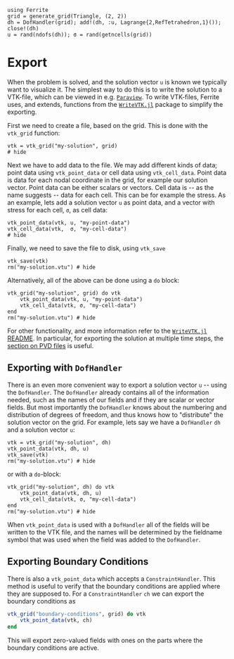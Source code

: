 ```@setup export
using Ferrite
grid = generate_grid(Triangle, (2, 2))
dh = DofHandler(grid); add!(dh, :u, Lagrange{2,RefTetrahedron,1}()); close!(dh)
u = rand(ndofs(dh)); σ = rand(getncells(grid))
```

# Export

When the problem is solved, and the solution vector `u` is known we typically
want to visualize it. The simplest way to do this is to write the solution to a
VTK-file, which can be viewed in e.g. [`Paraview`](https://www.paraview.org/).
To write VTK-files, Ferrite uses, and extends, functions from the
[`WriteVTK.jl`](https://github.com/jipolanco/WriteVTK.jl) package to simplify
the exporting.

First we need to create a file, based on the grid. This is done with the
`vtk_grid` function:

```@example export
vtk = vtk_grid("my-solution", grid)
# hide
```

Next we have to add data to the file. We may add different kinds of data;
point data using `vtk_point_data` or cell data using
`vtk_cell_data`. Point data is data for each nodal coordinate in the
grid, for example our solution vector. Point data can be either scalars
or vectors. Cell data is -- as the name suggests -- data for each cell. This
can be for example the stress. As an example, lets add a solution vector `u`
as point data, and a vector with stress for each cell, `σ`, as cell data:

```@example export
vtk_point_data(vtk, u, "my-point-data")
vtk_cell_data(vtk,  σ, "my-cell-data")
# hide
```

Finally, we need to save the file to disk, using `vtk_save`

```@example export
vtk_save(vtk)
rm("my-solution.vtu") # hide
```

Alternatively, all of the above can be done using a `do` block:

```@example export
vtk_grid("my-solution", grid) do vtk
    vtk_point_data(vtk, u, "my-point-data")
    vtk_cell_data(vtk, σ, "my-cell-data")
end
rm("my-solution.vtu") # hide
```

For other functionality, and more information refer to the
[`WriteVTK.jl` README](https://github.com/jipolanco/WriteVTK.jl/blob/master/README.md).
In particular, for exporting the solution at multiple time steps, the
[section on PVD files](https://github.com/jipolanco/WriteVTK.jl#paraview-data-pvd-file-format)
is useful.

## Exporting with `DofHandler`

There is an even more convenient way to export a solution vector `u` -- using the
`DofHandler`. The `DofHandler` already contains all of the information needed,
such as the names of our fields and if they are scalar or vector fields. But most
importantly the `DofHandler` knows about the numbering and distribution of
degrees of freedom, and thus knows how to "distribute" the solution vector on
the grid. For example, lets say we have a `DofHandler` `dh` and a solution
vector `u`:

```@example export
vtk = vtk_grid("my-solution", dh)
vtk_point_data(vtk, dh, u)
vtk_save(vtk)
rm("my-solution.vtu") # hide
```

or with a `do`-block:

```@example export
vtk_grid("my-solution", dh) do vtk
    vtk_point_data(vtk, dh, u)
    vtk_cell_data(vtk, σ, "my-cell-data")
end
rm("my-solution.vtu") # hide
```

When `vtk_point_data` is used with a `DofHandler` all of the fields will be
written to the VTK file, and the names will be determined by the fieldname
symbol that was used when the field was added to the `DofHandler`.

## Exporting Boundary Conditions

There is also a `vtk_point_data` which accepts a `ConstraintHandler`.
This method is useful to verify that the boundary conditions are
applied where they are supposed to. For a `ConstraintHandler` `ch`
we can export the boundary conditions as

```julia
vtk_grid("boundary-conditions", grid) do vtk
    vtk_point_data(vtk, ch)
end
```

This will export zero-valued fields with ones on the parts where the
boundary conditions are active.
